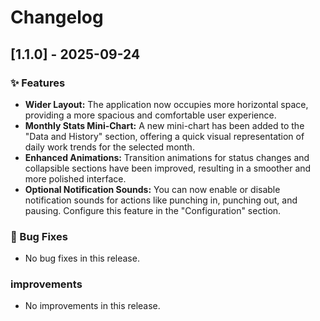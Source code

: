 # Changelog

## [1.1.0] - 2025-09-24

### ✨ Features

*   **Wider Layout:** The application now occupies more horizontal space, providing a more spacious and comfortable user experience.
*   **Monthly Stats Mini-Chart:** A new mini-chart has been added to the "Data and History" section, offering a quick visual representation of daily work trends for the selected month.
*   **Enhanced Animations:** Transition animations for status changes and collapsible sections have been improved, resulting in a smoother and more polished interface.
*   **Optional Notification Sounds:** You can now enable or disable notification sounds for actions like punching in, punching out, and pausing. Configure this feature in the "Configuration" section.

### 🐛 Bug Fixes

*   No bug fixes in this release.

###  improvements

*   No improvements in this release.